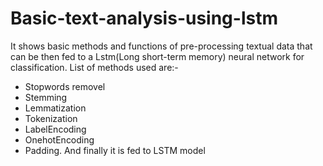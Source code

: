 # Basic-text-analysis-using-lstm
It shows basic methods and functions of pre-processing textual data that can be then fed to a Lstm(Long short-term memory) neural network for classification.
List of methods used are:-
* Stopwords removel
* Stemming
* Lemmatization
* Tokenization
* LabelEncoding
* OnehotEncoding
* Padding.
 And finally it is fed to LSTM model
